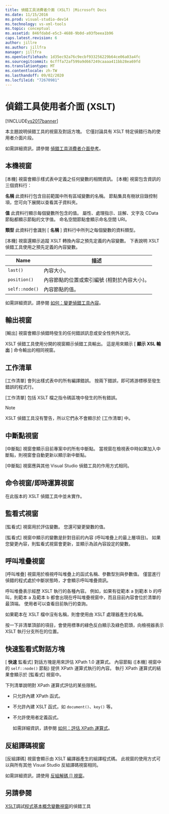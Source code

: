 ```yaml
---
title: 偵錯工具消費者介面 (XSLT) |Microsoft Docs
ms.date: 11/15/2016
ms.prod: visual-studio-dev14
ms.technology: vs-xml-tools
ms.topic: conceptual
ms.assetid: 846fdabd-e5c3-4688-9b0d-a93fbeea1b96
caps.latest.revision: 6
author: jillre
ms.author: jillfra
manager: jillfra
ms.openlocfilehash: 1d35ec92a76c9ecbf933256229b64ce06a03a4fc
ms.sourcegitcommit: 6cfffa72af599a9d667249caaaa411bb28ea69fd
ms.translationtype: MT
ms.contentlocale: zh-TW
ms.lasthandoff: 09/02/2020
ms.locfileid: "72670981"
---
```

# <a name="debugger-user-interface-xslt"></a>偵錯工具使用者介面 (XSLT)
[!INCLUDE[vs2017banner](../includes/vs2017banner.md)]

本主題說明偵錯工具的視窗及對話方塊。 它僅討論具有 XSLT 特定偵錯行為的使用者介面片段。

 如需詳細資訊，請參閱 [偵錯工具消費者介面參考](../debugger/debugging-user-interface-reference.md)。

## <a name="locals-window"></a>本機視窗
 [本機] 視窗會顯示樣式表中定義之任何變數的相關資訊。 [本機] 視窗包含資訊的三個資料行：

 **名稱** 此資料行包含目前範圍中所有區域變數的名稱。 節點集具有樹狀目錄控制項，您可向下展開以查看其子資料夾。

 **值** 此資料行顯示每個變數所包含的值。 屬性、處理指示、註解、文字及 CData 節點都顯示節點的文字值。 命名空間節點會顯示命名空間 URI。

 **類型** 此資料行會識別 [ **名稱** ] 資料行中所列之每個變數的資料類型。

 [本機] 視窗還顯示追蹤 XSLT 轉換內容之預先定義的內容變數。 下表說明 XSLT 偵錯工具使用之預先定義的內容變數。

|Name|描述|
|----------|-----------------|
|`last()`|內容大小。|
|`position()`|內容節點的位置或索引編號 (相對於內容大小)。|
|`self::node()`|內容節點的值。|

 如需詳細資訊，請參閱 [如何：變更偵錯工具內容](https://msdn.microsoft.com/library/8a69ea63-2ef0-4b4f-9521-cf8ad2e3ec5e)。

## <a name="output-window"></a>輸出視窗
 [輸出] 視窗會顯示偵錯時發生的任何錯誤訊息或安全性例外狀況。

 XSLT 偵錯工具使用分開的視窗顯示偵錯工具輸出。 這是用來顯示 [ **顯示 XSL 輸出** ] 命令輸出的相同視窗。

## <a name="task-list"></a>工作清單
 [工作清單] 會列出樣式表中的所有編譯錯誤。 按兩下錯誤，即可將游標移至發生錯誤的程式行。

 [工作清單] 包括 XSLT 檔之指令碼區塊中發生的所有錯誤。

> [!NOTE]
> XSLT 偵錯工具沒有警告，所以它們永不會顯示於 [工作清單] 中。

## <a name="breakpoints-window"></a>中斷點視窗
 [中斷點] 視窗會顯示目前專案中的所有中斷點。 當視窗在檢視表中時如果加入中斷點，則視窗會自動更新以顯示新中斷點。

 [中斷點] 視窗應與其他 Visual Studio 偵錯工具的作用方式相同。

## <a name="command-windowimmediate-window"></a>命令視窗/即時運算視窗
 在此版本的 XSLT 偵錯工具中並未實作。

## <a name="watch-window"></a>監看式視窗
 [監看式] 視窗用於評估變數。 您還可變更變數的值。

 [監看式] 視窗中顯示的變數是針對目前的內容 (呼叫堆疊上的最上層項目)。 如果您變更內容，則監看式視窗會更新，並顯示為該內容設定的變數。

## <a name="call-stack-window"></a>呼叫堆疊視窗
 [呼叫堆疊] 視窗用於檢視呼叫堆疊上的函式名稱、參數型別與參數值。 僅當進行偵錯的程式處於中斷狀態時，才會顯示呼叫堆疊資訊。

 呼叫堆疊表示經歷 XSLT 執行的各種內容。 例如，如果有從範本 a 到範本 b 的呼叫，則範本 a 及範本 b 都會出現在呼叫堆疊視窗中，而且目前內容會位於清單的最頂端。 使用者可以查看目前執行的查詢。

 如果範本在 XSLT 檔中沒有名稱，則會使用由 XSLT 處理器產生的名稱。

 按一下非清單頂部的項目，會使用標準的綠色反白顯示及綠色箭頭，向檢視器表示 XSLT 執行分支所在的位置。

## <a name="quickwatch-dialog-box"></a>快速監看式對話方塊
 [ **快速** 監看式] 對話方塊是用來評估 XPath 1.0 運算式。 內容節點 ([本機] 視窗中的 `self::node()` 節點) 提供 XPath 運算式執行的內容。 執行 XPath 運算式的結果會顯示於 [監看式] 視窗中。

 下列清單說明對 XPath 運算式評估的某些限制。

- 只允許內建 XPath 函式。

- 不允許內建 XSLT 函式，如 `document()`、`key()` 等。

- 不允許使用者定義函式。

  如需詳細資訊，請參閱 [如何：評估 XPath 運算式](../xml-tools/how-to-evaluate-an-xpath-expression.md)。

## <a name="disassembly-window"></a>反組譯碼視窗
 [反組譯碼] 視窗會顯示由 XSLT 編譯器產生的組譯程式碼。 此視窗的使用方式可以與所有其他 Visual Studio 反組譯碼視窗相同。

 如需詳細資訊，請使用 [反組解碼 [] 視窗](../debugger/how-to-use-the-disassembly-window.md)。

## <a name="see-also"></a>另請參閱
 [XSLT](../xml-tools/debugging-xslt.md)調試[程式基本概念](../debugger/debugger-basics.md)[變數視窗](https://msdn.microsoft.com/library/ce0a67f6-2502-4b7a-ba45-cc32f8aeba3e)的偵錯工具

